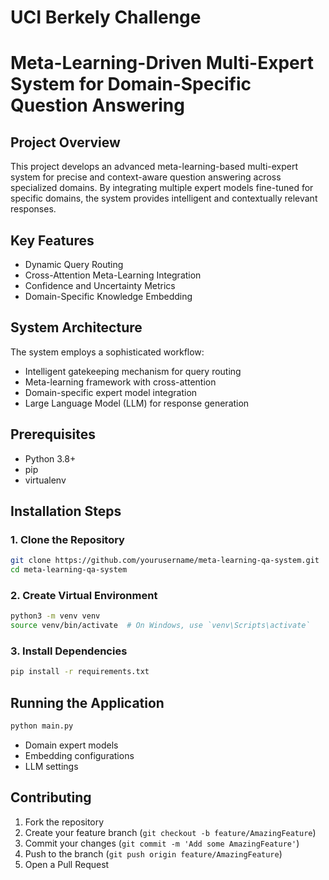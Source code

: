 # UCI Berkely Challenge


# Meta-Learning-Driven Multi-Expert System for Domain-Specific Question Answering

## Project Overview
This project develops an advanced meta-learning-based multi-expert system for precise and context-aware question answering across specialized domains. By integrating multiple expert models fine-tuned for specific domains, the system provides intelligent and contextually relevant responses.

## Key Features
- Dynamic Query Routing
- Cross-Attention Meta-Learning Integration
- Confidence and Uncertainty Metrics
- Domain-Specific Knowledge Embedding

## System Architecture
The system employs a sophisticated workflow:
- Intelligent gatekeeping mechanism for query routing
- Meta-learning framework with cross-attention
- Domain-specific expert model integration
- Large Language Model (LLM) for response generation

## Prerequisites
- Python 3.8+
- pip
- virtualenv

## Installation Steps

### 1. Clone the Repository
```bash
git clone https://github.com/yourusername/meta-learning-qa-system.git
cd meta-learning-qa-system
```

### 2. Create Virtual Environment
```bash
python3 -m venv venv
source venv/bin/activate  # On Windows, use `venv\Scripts\activate`
```

### 3. Install Dependencies
```bash
pip install -r requirements.txt
```

## Running the Application
```bash
python main.py
```


- Domain expert models
- Embedding configurations
- LLM settings

## Contributing
1. Fork the repository
2. Create your feature branch (`git checkout -b feature/AmazingFeature`)
3. Commit your changes (`git commit -m 'Add some AmazingFeature'`)
4. Push to the branch (`git push origin feature/AmazingFeature`)
5. Open a Pull Request


